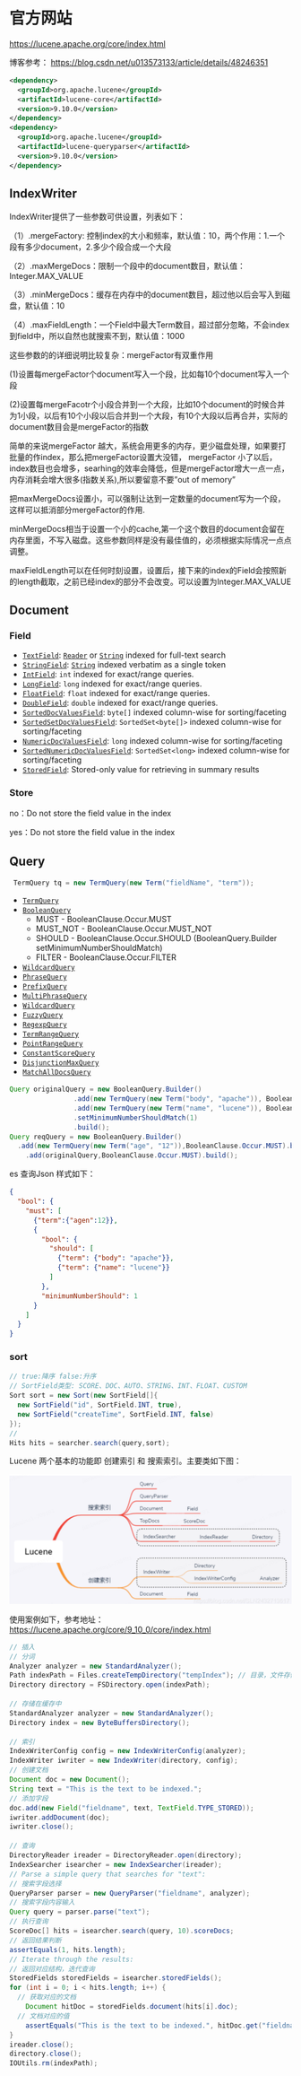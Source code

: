 # 官方网站

https://lucene.apache.org/core/index.html

博客参考： https://blog.csdn.net/u013573133/article/details/48246351

```xml
<dependency>
  <groupId>org.apache.lucene</groupId>
  <artifactId>lucene-core</artifactId>
  <version>9.10.0</version>
</dependency>
<dependency>
  <groupId>org.apache.lucene</groupId>
  <artifactId>lucene-queryparser</artifactId>
  <version>9.10.0</version>
</dependency>
```

## IndexWriter

IndexWriter提供了一些参数可供设置，列表如下：

（1）.mergeFactory: 控制index的大小和频率，默认值：10，两个作用：1.一个段有多少document，2.多少个段合成一个大段

（2）.maxMergeDocs：限制一个段中的document数目，默认值：Integer.MAX_VALUE

（3）.minMergeDocs：缓存在内存中的document数目，超过他以后会写入到磁盘，默认值：10

（4）.maxFieldLength：一个Field中最大Term数目，超过部分忽略，不会index到field中，所以自然也就搜索不到，默认值：1000

这些参数的的详细说明比较复杂：mergeFactor有双重作用

(1)设置每mergeFactor个document写入一个段，比如每10个document写入一个段

(2)设置每mergeFacotr个小段合并到一个大段，比如10个document的时候合并为1小段，以后有10个小段以后合并到一个大段，有10个大段以后再合并，实际的document数目会是mergeFactor的指数

简单的来说mergeFactor 越大，系统会用更多的内存，更少磁盘处理，如果要打批量的作index，那么把mergeFactor设置大没错， mergeFactor 小了以后， index数目也会增多，searhing的效率会降低，但是mergeFactor增大一点一点，内存消耗会增大很多(指数关系),所以要留意不要”out of memory”

把maxMergeDocs设置小，可以强制让达到一定数量的document写为一个段，这样可以抵消部分mergeFactor的作用.

minMergeDocs相当于设置一个小的cache,第一个这个数目的document会留在内存里面，不写入磁盘。这些参数同样是没有最佳值的，必须根据实际情况一点点调整。

maxFieldLength可以在任何时刻设置，设置后，接下来的index的Field会按照新的length截取，之前已经index的部分不会改变。可以设置为Integer.MAX_VALUE

## Document

### Field

- [`TextField`](https://lucene.apache.org/core/9_10_0/core/org/apache/lucene/document/TextField.html): [`Reader`](https://docs.oracle.com/en/java/javase/11/docs/api/java.base/java/io/Reader.html?is-external=true) or [`String`](https://docs.oracle.com/en/java/javase/11/docs/api/java.base/java/lang/String.html?is-external=true) indexed for full-text search
- [`StringField`](https://lucene.apache.org/core/9_10_0/core/org/apache/lucene/document/StringField.html): [`String`](https://docs.oracle.com/en/java/javase/11/docs/api/java.base/java/lang/String.html?is-external=true) indexed verbatim as a single token
- [`IntField`](https://lucene.apache.org/core/9_10_0/core/org/apache/lucene/document/IntField.html): `int` indexed for exact/range queries.
- [`LongField`](https://lucene.apache.org/core/9_10_0/core/org/apache/lucene/document/LongField.html): `long` indexed for exact/range queries.
- [`FloatField`](https://lucene.apache.org/core/9_10_0/core/org/apache/lucene/document/FloatField.html): `float` indexed for exact/range queries.
- [`DoubleField`](https://lucene.apache.org/core/9_10_0/core/org/apache/lucene/document/DoubleField.html): `double` indexed for exact/range queries.
- [`SortedDocValuesField`](https://lucene.apache.org/core/9_10_0/core/org/apache/lucene/document/SortedDocValuesField.html): `byte[]` indexed column-wise for sorting/faceting
- [`SortedSetDocValuesField`](https://lucene.apache.org/core/9_10_0/core/org/apache/lucene/document/SortedSetDocValuesField.html): `SortedSet<byte[]>` indexed column-wise for sorting/faceting
- [`NumericDocValuesField`](https://lucene.apache.org/core/9_10_0/core/org/apache/lucene/document/NumericDocValuesField.html): `long` indexed column-wise for sorting/faceting
- [`SortedNumericDocValuesField`](https://lucene.apache.org/core/9_10_0/core/org/apache/lucene/document/SortedNumericDocValuesField.html): `SortedSet<long>` indexed column-wise for sorting/faceting
- [`StoredField`](https://lucene.apache.org/core/9_10_0/core/org/apache/lucene/document/StoredField.html): Stored-only value for retrieving in summary results

### Store

no：Do not store the field value in the index

yes：Do not store the field value in the index

## Query

```java
 TermQuery tq = new TermQuery(new Term("fieldName", "term"));
```

- [`TermQuery`](https://lucene.apache.org/core/9_10_0/core/org/apache/lucene/search/TermQuery.html)
- [`BooleanQuery`](https://lucene.apache.org/core/9_10_0/core/org/apache/lucene/search/BooleanQuery.html)
  - MUST - BooleanClause.Occur.MUST
  - MUST_NOT - BooleanClause.Occur.MUST_NOT
  - SHOULD - BooleanClause.Occur.SHOULD    (BooleanQuery.Builder setMinimumNumberShouldMatch)
  - FILTER - BooleanClause.Occur.FILTER
- [`WildcardQuery`](https://lucene.apache.org/core/9_10_0/core/org/apache/lucene/search/WildcardQuery.html)
- [`PhraseQuery`](https://lucene.apache.org/core/9_10_0/core/org/apache/lucene/search/PhraseQuery.html)
- [`PrefixQuery`](https://lucene.apache.org/core/9_10_0/core/org/apache/lucene/search/PrefixQuery.html)
- [`MultiPhraseQuery`](https://lucene.apache.org/core/9_10_0/core/org/apache/lucene/search/MultiPhraseQuery.html)
-  [`WildcardQuery`](https://lucene.apache.org/core/9_10_0/core/org/apache/lucene/search/WildcardQuery.html)
- [`FuzzyQuery`](https://lucene.apache.org/core/9_10_0/core/org/apache/lucene/search/FuzzyQuery.html)
- [`RegexpQuery`](https://lucene.apache.org/core/9_10_0/core/org/apache/lucene/search/RegexpQuery.html)
- [`TermRangeQuery`](https://lucene.apache.org/core/9_10_0/core/org/apache/lucene/search/TermRangeQuery.html)
- [`PointRangeQuery`](https://lucene.apache.org/core/9_10_0/core/org/apache/lucene/search/PointRangeQuery.html)
- [`ConstantScoreQuery`](https://lucene.apache.org/core/9_10_0/core/org/apache/lucene/search/ConstantScoreQuery.html)
- [`DisjunctionMaxQuery`](https://lucene.apache.org/core/9_10_0/core/org/apache/lucene/search/DisjunctionMaxQuery.html)
- [`MatchAllDocsQuery`](https://lucene.apache.org/core/9_10_0/core/org/apache/lucene/search/MatchAllDocsQuery.html)

```java
Query originalQuery = new BooleanQuery.Builder()
                .add(new TermQuery(new Term("body", "apache")), BooleanClause.Occur.SHOULD)
                .add(new TermQuery(new Term("name", "lucene")), BooleanClause.Occur.SHOULD)
                .setMinimumNumberShouldMatch(1)
                .build();
Query reqQuery = new BooleanQuery.Builder()
  .add(new TermQuery(new Term("age", "12")),BooleanClause.Occur.MUST).build();
	.add(originalQuery,BooleanClause.Occur.MUST).build();
```

es 查询Json 样式如下：

```json
{
  "bool": {
    "must": [
      {"term":{"agen":12}},
      {
        "bool": {
          "should": [
            {"term": {"body": "apache"}},
            {"term": {"name": "lucene"}}
          ]
        },
        "minimumNumberShould": 1
      }
    ]
  }
}
```

### sort

```java
// true:降序 false:升序
// SortField类型: SCORE、DOC、AUTO、STRING、INT、FLOAT、CUSTOM
Sort sort = new Sort(new SortField[]{
  new SortField("id", SortField.INT, true),
  new SortField("createTime", SortField.INT, false)
});
//
Hits hits = searcher.search(query,sort);
```

Lucene 两个基本的功能即 创建索引 和 搜索索引。主要类如下图：

![image-20240222164150370](imgs/base/image-20240222164150370.png)

使用案例如下，参考地址：https://lucene.apache.org/core/9_10_0/core/index.html

```java
// 插入
// 分词
Analyzer analyzer = new StandardAnalyzer();
Path indexPath = Files.createTempDirectory("tempIndex"); // 目录，文件存储位置
Directory directory = FSDirectory.open(indexPath);

// 存储在缓存中
StandardAnalyzer analyzer = new StandardAnalyzer();
Directory index = new ByteBuffersDirectory();

// 索引
IndexWriterConfig config = new IndexWriterConfig(analyzer);
IndexWriter iwriter = new IndexWriter(directory, config);
// 创建文档
Document doc = new Document();
String text = "This is the text to be indexed.";
// 添加字段
doc.add(new Field("fieldname", text, TextField.TYPE_STORED));
iwriter.addDocument(doc);
iwriter.close();

// 查询
DirectoryReader ireader = DirectoryReader.open(directory);
IndexSearcher isearcher = new IndexSearcher(ireader);
// Parse a simple query that searches for "text":
// 搜索字段选择
QueryParser parser = new QueryParser("fieldname", analyzer);
// 搜索字段内容输入
Query query = parser.parse("text");
// 执行查询
ScoreDoc[] hits = isearcher.search(query, 10).scoreDocs;
// 返回结果判断
assertEquals(1, hits.length);
// Iterate through the results:
// 返回对应结构，迭代查询
StoredFields storedFields = isearcher.storedFields();
for (int i = 0; i < hits.length; i++) {
  // 获取对应的文档
	Document hitDoc = storedFields.document(hits[i].doc);
  // 文档对应的值
	assertEquals("This is the text to be indexed.", hitDoc.get("fieldname"));
}
ireader.close();
directory.close();
IOUtils.rm(indexPath);
```

